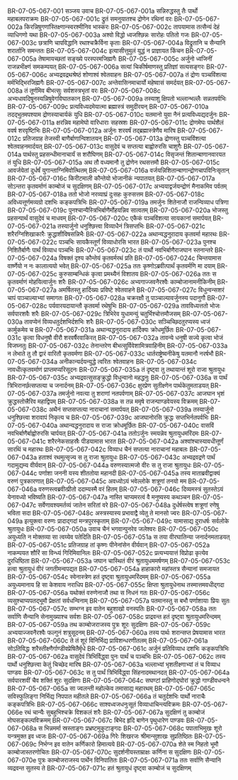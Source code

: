 BR-07-05-067-001	सञ्जय उवाच
BR-07-05-067-001a	सन्निरुद्धस्तु तैः पार्थो महाबलपराक्रमः
BR-07-05-067-001c	द्रुतं समनुयातश्च द्रोणेन रथिनां वरः
BR-07-05-067-002a	किरन्निषुगणांस्तिक्ष्णान्स्वरश्मीनिव भास्करः
BR-07-05-067-002c	तापयामास तत्सैन्यं देहं व्याधिगणो यथा
BR-07-05-067-003a	अश्वो विद्धो ध्वजश्छिन्नः सारोहः पतितो गजः
BR-07-05-067-003c	छत्राणि चापविद्धानि रथाश्चक्रैर्विना कृताः
BR-07-05-067-004a	विद्रुतानि च सैन्यानि शरार्तानि समन्ततः
BR-07-05-067-004c	इत्यासीत्तुमुलं युद्धं न प्राज्ञायत किंचन
BR-07-05-067-005a	तेषामायच्छतां सङ्ख्ये परस्परमजिह्मगैः
BR-07-05-067-005c	अर्जुनो ध्वजिनीं राजन्नभीक्ष्णं समकम्पयत्
BR-07-05-067-006a	सत्यां चिकीर्षमाणस्तु प्रतिज्ञां सत्यसङ्गरः
BR-07-05-067-006c	अभ्यद्रवद्रथश्रेष्ठं शोणाश्वं श्वेतवाहनः
BR-07-05-067-007a	तं द्रोणः पञ्चविंशत्या मर्मभिद्भिरजिह्मगैः
BR-07-05-067-007c	अन्तेवासिनमाचार्यो महेष्वासं समर्दयत्
BR-07-05-067-008a	तं तूर्णमिव बीभत्सुः सर्वशस्त्रभृतां वरः
BR-07-05-067-008c	अभ्यधावदिषूनस्यन्निषुवेगविघातकान्
BR-07-05-067-009a	तस्याशु क्षिपतो भल्लान्भल्लैः सन्नतपर्वभिः
BR-07-05-067-009c	प्रत्यविध्यदमेयात्मा ब्रह्मास्त्रं समुदीरयन्
BR-07-05-067-010a	तदद्भुतमपश्याम द्रोणस्याचार्यकं युधि
BR-07-05-067-010c	यतमानो युवा नैनं प्रत्यविध्यद्यदर्जुनः
BR-07-05-067-011a	क्षरन्निव महामेघो वारिधाराः सहस्रशः
BR-07-05-067-011c	द्रोणमेघः पार्थशैलं ववर्ष शरवृष्टिभिः
BR-07-05-067-012a	अर्जुनः शरवर्षं तद्ब्रह्मास्त्रेणैव मारिष
BR-07-05-067-012c	प्रतिजग्राह तेजस्वी बाणैर्बाणान्विशातयन्
BR-07-05-067-013a	द्रोणस्तु पञ्चविंशत्या श्वेतवाहनमार्दयत्
BR-07-05-067-013c	वासुदेवं च सप्तत्या बाह्वोरुरसि चाशुगैः
BR-07-05-067-014a	पार्थस्तु प्रहसन्धीमानाचार्यं स शरौघिणम्
BR-07-05-067-014c	विसृजन्तं शितान्बाणानवारयत तं युधि
BR-07-05-067-015a	अथ तौ वध्यमानौ तु द्रोणेन रथसत्तमौ
BR-07-05-067-015c	आवर्जयेतां दुर्धर्षं युगान्ताग्निमिवोत्थितम्
BR-07-05-067-016a	वर्जयन्निशितान्बाणान्द्रोणचापविनिःसृतान्
BR-07-05-067-016c	किरीटमाली कौन्तेयो भोजानीकं न्यपातयत्
BR-07-05-067-017a	सोऽन्तरा कृतवर्माणं काम्बोजं च सुदक्षिणम्
BR-07-05-067-017c	अभ्ययाद्वर्जयन्द्रोणं मैनाकमिव पर्वतम्
BR-07-05-067-018a	ततो भोजो नरव्याघ्रं दुःसहः कुरुसत्तम
BR-07-05-067-018c	अविध्यत्तूर्णमव्यग्रो दशभिः कङ्कपत्रिभिः
BR-07-05-067-019a	तमर्जुनः शितेनाजौ राजन्विव्याध पत्रिणा
BR-07-05-067-019c	पुनश्चान्यैस्त्रिभिर्बाणैर्मोहयन्निव सात्वतम्
BR-07-05-067-020a	भोजस्तु प्रहसन्पार्थं वासुदेवं च माधवम्
BR-07-05-067-020c	एकैकं पञ्चविंशत्या सायकानां समार्पयत्
BR-07-05-067-021a	तस्यार्जुनो धनुश्छित्त्वा विव्याधैनं त्रिसप्तभिः
BR-07-05-067-021c	शरैरग्निशिखाकारैः क्रुद्धाशीविषसन्निभैः
BR-07-05-067-022a	अथान्यद्धनुरादाय कृतवर्मा महारथः
BR-07-05-067-022c	पञ्चभिः सायकैस्तूर्णं विव्याधोरसि भारत
BR-07-05-067-023a	पुनश्च निशितैर्बाणैः पार्थं विव्याध पञ्चभिः
BR-07-05-067-023c	तं पार्थो नवभिर्बाणैराजघान स्तनान्तरे
BR-07-05-067-024a	विषक्तं दृश्य कौन्तेयं कृतवर्मरथं प्रति
BR-07-05-067-024c	चिन्तयामास वार्ष्णेयो न नः कालात्ययो भवेत्
BR-07-05-067-025a	ततः कृष्णोऽब्रवीत्पार्थं कृतवर्मणि मा दयाम्
BR-07-05-067-025c	कुरुसाम्बन्धिकं कृत्वा प्रमथ्यैनं विशातय
BR-07-05-067-026a	ततः स कृतवर्माणं मोहयित्वार्जुनः शरैः
BR-07-05-067-026c	अभ्यगाज्जवनैरश्वैः काम्बोजानामनीकिनीम्
BR-07-05-067-027a	अमर्षितस्तु हार्दिख्यः प्रविष्टे श्वेतवाहने
BR-07-05-067-027c	विधुन्वन्सशरं चापं पाञ्चाल्याभ्यां समागतः
BR-07-05-067-028a	चक्ररक्षौ तु पाञ्चाल्यावर्जुनस्य पदानुगौ
BR-07-05-067-028c	पर्यवारयदायान्तौ कृतवर्मा रथेषुभिः
BR-07-05-067-029a	तावविध्यत्ततो भोजः सर्वपारशवैः शरैः
BR-07-05-067-029c	त्रिभिरेव युधामन्युं चतुर्भिश्चोत्तमौजसम्
BR-07-05-067-030a	तावप्येनं विव्यधतुर्दशभिर्दशभिः शरैः
BR-07-05-067-030c	सञ्चिच्छिदतुरप्यस्य ध्वजं कार्मुकमेव च
BR-07-05-067-031a	अथान्यद्धनुरादाय हार्दिक्यः क्रोधमूर्छितः
BR-07-05-067-031c	कृत्वा विधनुषौ वीरौ शरवर्षैरवाकिरत्
BR-07-05-067-032a	तावन्ये धनुषी सज्ये कृत्वा भोजं विजघ्नतुः
BR-07-05-067-032c	तेनान्तरेण बीभत्सुर्विवेशामित्रवाहिनीम्
BR-07-05-067-033a	न लेभाते तु तौ द्वारं वारितौ कृतवर्मणा
BR-07-05-067-033c	धार्तराष्ट्रेष्वनीकेषु यतमानौ नरर्षभौ
BR-07-05-067-034a	अनीकान्यर्दयन्युद्धे त्वरितः श्वेतवाहनः
BR-07-05-067-034c	नावधीत्कृतवर्माणं प्राप्तमप्यरिसूदनः
BR-07-05-067-035a	तं दृष्ट्वा तु तथायान्तं शूरो राजा श्रुतायुधः
BR-07-05-067-035c	अभ्यद्रवत्सुसङ्क्रुद्धो विधुन्वानो महद्धनुः
BR-07-05-067-036a	स पार्थं त्रिभिरानर्छत्सप्तत्या च जनार्दनम्
BR-07-05-067-036c	क्षुरप्रेण सुतीक्ष्णेन पार्थकेतुमताडयत्
BR-07-05-067-037a	तमर्जुनो नवत्या तु शराणां नतपर्वणाम्
BR-07-05-067-037c	आजघान भृशं क्रुद्धस्तोत्त्रैरिव महाद्विपम्
BR-07-05-067-038a	स तन्न ममृषे राजन्पाण्डवेयस्य विक्रमम्
BR-07-05-067-038c	अथैनं सप्तसप्तत्या नाराचानां समार्पयत्
BR-07-05-067-039a	तस्यार्जुनो धनुश्छित्त्वा शरावापं निकृत्य च
BR-07-05-067-039c	आजघानोरसि क्रुद्धः सप्तभिर्नतपर्वभिः
BR-07-05-067-040a	अथान्यद्धनुरादाय स राजा क्रोधमूर्छितः
BR-07-05-067-040c	वासविं नवभिर्बाणैर्बाह्वोरुरसि चार्पयत्
BR-07-05-067-041a	ततोऽर्जुनः स्मयन्नेव श्रुतायुधमरिंदमः
BR-07-05-067-041c	शरैरनेकसाहस्रैः पीडयामास भारत
BR-07-05-067-042a	अश्वांश्चास्यावधीत्तूर्णं सारथिं च महारथः
BR-07-05-067-042c	विव्याध चैनं सप्तत्या नाराचानां महाबलः
BR-07-05-067-043a	हताश्वं रथमुत्सृज्य स तु राजा श्रुतायुधः
BR-07-05-067-043c	अभ्यद्रवद्रणे पार्थं गदामुद्यम्य वीर्यवान्
BR-07-05-067-044a	वरुणस्यात्मजो वीरः स तु राजा श्रुतायुधः
BR-07-05-067-044c	पर्णाशा जननी यस्य शीततोया महानदी
BR-07-05-067-045a	तस्य माताब्रवीद्वाक्यं वरुणं पुत्रकारणात्
BR-07-05-067-045c	अवध्योऽयं भवेल्लोके शत्रूणां तनयो मम
BR-07-05-067-046a	वरुणस्त्वब्रवीत्प्रीतो ददाम्यस्मै वरं हितम्
BR-07-05-067-046c	दिव्यमस्त्रं सुतस्तेऽयं येनावध्यो भविष्यति
BR-07-05-067-047a	नास्ति चाप्यमरत्वं वै मनुष्यस्य कथञ्चन
BR-07-05-067-047c	सर्वेणावश्यमर्तव्यं जातेन सरितां वरे
BR-07-05-067-048a	दुर्धर्षस्त्वेष शत्रूणां रणेषु भविता सदा
BR-07-05-067-048c	अस्त्रस्यास्य प्रभावाद्वै व्येतु ते मानसो ज्वरः
BR-07-05-067-049a	इत्युक्त्वा वरुणः प्रादाद्गदां मन्त्रपुरस्कृताम्
BR-07-05-067-049c	यामासाद्य दुराधर्षः सर्वलोके श्रुतायुधः
BR-07-05-067-050a	उवाच चैनं भगवान्पुनरेव जलेश्वरः
BR-07-05-067-050c	अयुध्यति न मोक्तव्या सा त्वय्येव पतेदिति
BR-07-05-067-051a	स तया वीरघातिन्या जनार्दनमताडयत्
BR-07-05-067-051c	प्रतिजग्राह तां कृष्णः पीनेनांसेन वीर्यवान्
BR-07-05-067-052a	नाकम्पयत शौरिं सा विन्ध्यं गिरिमिवानिलः
BR-07-05-067-052c	प्रत्यभ्ययात्तं विप्रोढा कृत्येव दुरधिष्ठिता
BR-07-05-067-053a	जघान चास्थितं वीरं श्रुतायुधममर्षणम्
BR-07-05-067-053c	हत्वा श्रुतायुधं वीरं जगतीमन्वपद्यत
BR-07-05-067-054a	हाहाकारो महांस्तत्र सैन्यानां समजायत
BR-07-05-067-054c	स्वेनास्त्रेण हतं दृष्ट्वा श्रुतायुधमरिंदमम्
BR-07-05-067-055a	अयुध्यमानाय हि सा केशवाय नराधिप
BR-07-05-067-055c	क्षिप्ता श्रुतायुधेनाथ तस्मात्तमवधीद्गदा
BR-07-05-067-056a	यथोक्तं वरुणेनाजौ तथा स निधनं गतः
BR-07-05-067-056c	व्यसुश्चाप्यपतद्भूमौ प्रेक्षतां सर्वधन्विनाम्
BR-07-05-067-057a	पतमानस्तु स बभौ पर्णाशायाः प्रियः सुतः
BR-07-05-067-057c	सम्भग्न इव वातेन बहुशाखो वनस्पतिः
BR-07-05-067-058a	ततः सर्वाणि सैन्यानि सेनामुख्याश्च सर्वशः
BR-07-05-067-058c	प्राद्रवन्त हतं दृष्ट्वा श्रुतायुधमरिन्दमम्
BR-07-05-067-059a	तथ काम्बोजराजस्य पुत्रः शूरः सुदक्षिणः
BR-07-05-067-059c	अभ्ययाज्जवनैरश्वैः फल्गुनं शत्रुसूदनम्
BR-07-05-067-060a	तस्य पार्थः शरान्सप्त प्रेषयामास भारत
BR-07-05-067-060c	ते तं शूरं विनिर्भिद्य प्राविशन्धरणीतलम्
BR-07-05-067-061a	सोऽतिविद्धः शरैस्तीक्ष्णैर्गाण्डीवप्रेषितैर्मृधे
BR-07-05-067-061c	अर्जुनं प्रतिविव्याध दशभिः कङ्कपत्रिभिः
BR-07-05-067-062a	वासुदेवं त्रिभिर्विद्ध्वा पुनः पार्थं च पञ्चभिः
BR-07-05-067-062c	तस्य पार्थो धनुश्छित्त्वा केतुं चिच्छेद मारिष
BR-07-05-067-063a	भल्लाभ्यां भृशतीक्ष्णाभ्यां तं च विव्याध पाण्डवः
BR-07-05-067-063c	स तु पार्थं त्रिभिर्विद्ध्वा सिंहनादमथानदत्
BR-07-05-067-064a	सर्वपारशवीं चैव शक्तिं शूरः सुदक्षिणः
BR-07-05-067-064c	सघण्टां प्राहिणोद्घोरां क्रुद्धो गाण्डीवधन्वने
BR-07-05-067-065a	सा ज्वलन्ती महोल्केव तमासाद्य महारथम्
BR-07-05-067-065c	सविस्फुलिङ्गा निर्भिद्य निपपात महीतले
BR-07-05-067-066a	तं चतुर्दशभिः पार्थो नाराचैः कङ्कपत्रिभिः
BR-07-05-067-066c	साश्वध्वजधनुःसूतं विव्याधाचिन्त्यविक्रमः
BR-07-05-067-066e	रथं चान्यैः सुबहुभिश्चक्रे विशकलं शरैः
BR-07-05-067-067a	सुदक्षिणं तु काम्बोजं मोघसङ्कल्पविक्रमम्
BR-07-05-067-067c	बिभेद हृदि बाणेन पृथुधारेण पाण्डवः
BR-07-05-067-068a	स भिन्नमर्मा स्रस्ताङ्गः प्रभ्रष्टमुकुटाङ्गदः
BR-07-05-067-068c	पपाताभिमुखः शूरो यन्त्रमुक्त इव ध्वजः
BR-07-05-067-069a	गिरेः शिखरजः श्रीमान्सुशाखः सुप्रतिष्ठितः
BR-07-05-067-069c	निर्भग्न इव वातेन कर्णिकारो हिमात्यये
BR-07-05-067-070a	शेते स्म निहतो भूमौ काम्बोजास्तरणोचितः
BR-07-05-067-070c	सुदर्शनीयस्ताम्राक्षः कर्णिना स सुदक्षिणः
BR-07-05-067-070e	पुत्रः काम्बोजराजस्य पार्थेन विनिपातितः
BR-07-05-067-071a	ततः सर्वाणि सैन्यानि व्यद्रवन्त सुतस्य ते
BR-07-05-067-071c	हतं श्रुतायुधं दृष्ट्वा काम्बोजं च सुदक्षिणम्

